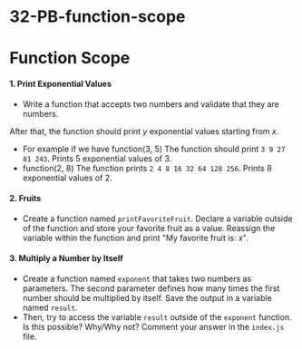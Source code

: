 # 32-PB-function-scope

# Function Scope

#### 1. Print Exponential Values

- Write a function that accepts two numbers and validate that they are numbers.

After that, the function should print _y_ exponential values starting from _x_.

- For example if we have function(3, 5) The function should print `3 9 27 81 243`. Prints 5 exponential values of 3.
- function(2, 8) The function prints `2 4 8 16 32 64 128 256`. Prints 8 exponential values of 2.

#### 2. Fruits

- Create a function named `printFavoriteFruit`. Declare a variable outside of the function and store your favorite fruit as a value. Reassign the variable within the function and print "My favorite fruit is: _x_".

#### 3. Multiply a Number by Itself

- Create a function named `exponent` that takes two numbers as parameters. The second parameter defines how many times the first number should be multiplied by itself. Save the output in a variable named `result`.
- Then, try to access the variable `result` outside of the `exponent` function. Is this possible? Why/Why not? Comment your answer in the `index.js` file.
